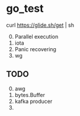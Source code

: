 # go_test
curl https://glide.sh/get | sh

0. Parallel execution
0. iota
0. Panic recovering
0. wg

## TODO

0. awg
0. bytes.Buffer
0. kafka producer
0.  